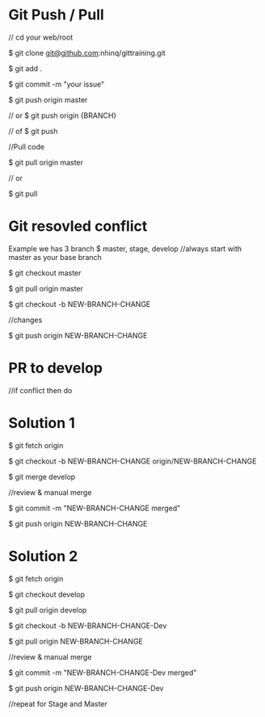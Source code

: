 # Git Push / Pull
//
cd your web/root

$ git clone git@github.com:nhinq/gittraining.git

$ git add .

$ git commit -m "your issue"

$ git push origin master

// or $ git push origin {BRANCH}

// of $ git push

//Pull code

$ git pull origin master

// or

$ git pull


# Git resovled conflict
Example we has 3 branch
$ master, stage, develop
//always start with master as your base branch

$ git checkout master

$ git pull origin master

$ git checkout -b NEW-BRANCH-CHANGE

//changes 

$ git push origin NEW-BRANCH-CHANGE

# PR to develop

//if conflict then do
# Solution 1

$ git fetch origin

$ git checkout -b NEW-BRANCH-CHANGE origin/NEW-BRANCH-CHANGE

$ git merge develop

//review & manual merge

$ git commit -m "NEW-BRANCH-CHANGE merged"

$ git push origin NEW-BRANCH-CHANGE

# Solution 2
$ git fetch origin

$ git checkout develop

$ git pull origin develop

$ git checkout -b NEW-BRANCH-CHANGE-Dev

$ git pull origin NEW-BRANCH-CHANGE

//review & manual merge

$ git commit -m "NEW-BRANCH-CHANGE-Dev merged"

$ git push origin NEW-BRANCH-CHANGE-Dev

//repeat for Stage and Master
